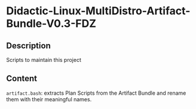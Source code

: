 # Didactic-Linux-MultiDistro-Artifact-Bundle-V0.3-FDZ

## Description

Scripts to maintain this project

## Content

`artifact.bash`: extracts Plan Scripts from the Artifact Bundle and rename them with their meaningful names.